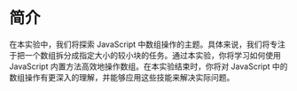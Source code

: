 # 简介

在本实验中，我们将探索 JavaScript 中数组操作的主题。具体来说，我们将专注于把一个数组拆分成指定大小的较小块的任务。通过本实验，你将学习如何使用 JavaScript 内置方法高效地操作数组。在本实验结束时，你将对 JavaScript 中的数组操作有更深入的理解，并能够应用这些技能来解决实际问题。
